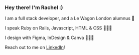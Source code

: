 ### Hey there! I'm Rachel :)

I am a full stack developer, and a Le Wagon London alumnus 🚗

I speak Ruby on Rails, Javascript, HTML & CSS 👩🏻‍💻

I design with Figma, InDesign & Canva 👩🏻‍🎨

Reach out to me on <a href="https://www.linkedin.com/in/rachel-tenenbaum-b27b78132/">LinkedIn</a>!
<!--
**racheltenenbaum/racheltenenbaum** is a ✨ _special_ ✨ repository because its `README.md` (this file) appears on your GitHub profile.

Here are some ideas to get you started:

- 🔭 I’m currently working on ...
- 🌱 I’m currently learning ...
- 👯 I’m looking to collaborate on ...
- 🤔 I’m looking for help with ...
- 💬 Ask me about ...
- 📫 How to reach me: ...
- 😄 Pronouns: ...
- ⚡ Fun fact: ...
-->
